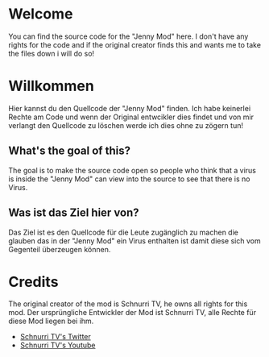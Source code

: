 # Welcome

You can find the source code for the "Jenny Mod" here. I don't have any rights for the code and if the original creator finds this and wants me to take the files down i will do so!



# Willkommen

Hier kannst du den Quellcode der "Jenny Mod" finden. Ich habe keinerlei Rechte am Code und wenn der Original entwcikler dies findet und von mir verlangt den Quellcode zu löschen werde ich dies ohne zu zögern tun!

## What's the goal of this?

The goal is to make the source code open so people who think that a virus is inside the "Jenny Mod" can view into the source to see that there is no Virus.

## Was ist das Ziel hier von?
Das Ziel ist es den Quellcode für die Leute zugänglich zu machen die glauben das in der "Jenny Mod" ein Virus enthalten ist damit diese sich vom Gegenteil überzeugen können.

# Credits
The original creator of the mod is Schnurri TV, he owns all rights for this mod.
Der ursprüngliche Entwickler der Mod ist Schnurri TV, alle Rechte für diese Mod liegen bei ihm.

 - [Schnurri TV's Twitter](https://twitter.com/Schnurri_tv)
 - [Schnurri TV's Youtube](https://www.youtube.com/channel/UCLXY-O252fpliWrJALZyGLg)

